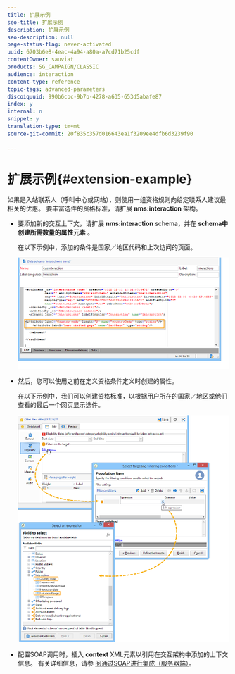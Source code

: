 ```yaml
---
title: 扩展示例
seo-title: 扩展示例
description: 扩展示例
seo-description: null
page-status-flag: never-activated
uuid: 6703b6e8-4eac-4a94-a80a-a7cd71b25cdf
contentOwner: sauviat
products: SG_CAMPAIGN/CLASSIC
audience: interaction
content-type: reference
topic-tags: advanced-parameters
discoiquuid: 990b6cbc-9b7b-4278-a635-653d5abafe87
index: y
internal: n
snippet: y
translation-type: tm+mt
source-git-commit: 20f835c357d016643ea1f3209ee4dfb6d3239f90

---
```



# 扩展示例{#extension-example}

如果是入站联系人（呼叫中心或网站），则使用一组资格规则向给定联系人建议最相关的优惠。 要丰富选件的资格标准，请扩展 **nms:interaction** 架构。

* 要添加新的交互上下文，请扩展 **nms:interaction** schema，并在 **schema中创建所需数量的属性元素** 。

   在以下示例中，添加的条件是国家／地区代码和上次访问的页面。

   ![](assets/s_ncs_configuration_offer_schemas.png)

* 然后，您可以使用之前在定义资格条件定义时创建的属性。

   在以下示例中，我们可以创建资格标准，以根据用户所在的国家／地区或他们查看的最后一个网页显示选件。

   ![](assets/s_ncs_configuration_offer_context.png)

* 配置SOAP调用时，插入 **context** XML元素以引用在交互架构中添加的上下文信息。 有关详细信息，请参 [阅通过SOAP进行集成（服务器端）](../../interaction/using/integration-via-soap--server-side-.md)。

